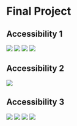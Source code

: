 # Final Project

## Accessibility 1

![](p5_1.png)
![](p5_2.png)
![](p5_3.png)
![](p5_4.png)

## Accessibility 2

![](p5_5.png)

## Accessibility 3

![](p5_6.png)
![](p5_7.png)
![](p5_8.png)
![](p5_9.png)

